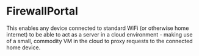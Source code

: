 # FirewallPortal

This enables any device connected to standard WiFi (or otherwise home internet) to be able to act as a server in a cloud environment - making use of a small, commodity VM in the cloud to proxy requests to the connected home device.
